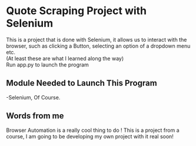 # Quote Scraping Project with Selenium
This is a project that is done with Selenium, it allows us to interact with the browser, such as clicking a Button, selecting an option of a dropdown menu etc.
<br>
(At least these are what I learned along the way)
<br>
Run app.py to launch the program

## Module Needed to Launch This Program
-Selenium, Of Course.

## Words from me
Browser Automation is a really cool thing to do ! This is a project from a course, I am going to be developing my own project with it real soon!
